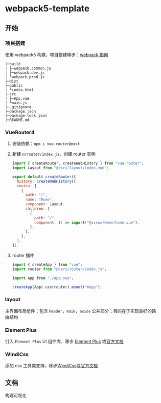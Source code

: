 # webpack5-template

## 开始

### 项目搭建

使用 webpack5 构建，项目搭建移步：[webpack 指南](https://kid-1912.github.io/2022/07/18/webpack%E6%8C%87%E5%8D%97/)

```
├─build
| ├─webpack.common.js
| ├─webpack.dev.js
| └webpack.prod.js
├─dist
├─public
| └index.html
├─src
| ├─App.vue
| └main.js
├─.gitignore
├─package.json
├─package-lock.json
├─README.md
```

### VueRouter4

1. 安装依赖：`npm i vue-router@next`

2. 新建 `@/router/index.js`，创建 router 实例

   ```js
   import { createRouter, createWebHistory } from "vue-router";
   import Layout from "@/src/layout/index.vue";

   export default createRouter({
     history: createWebHistory(),
     routes: [
       {
         path: "/",
         name: "Home",
         component: Layout,
         children: [
           {
             path: "/",
             component: () => import("@views/Home/home.vue"),
           },
         ],
       },
     ],
   });
   ```

3. router 插件

   ```js
   import { createApp } from "vue";
   import router from "@/src/router/index.js";

   import App from "./App.vue";

   createApp(App).use(router).mount("#app");
   ```

### layout

主界面布局组件：包含 `header`，`main`，`aside` 公共部分；目的在于实现良好的路由结构

### Element Plus

引入 `Element Plus` UI 组件库，移步 [Element Plus](https://kid-1912.github.io/2021/06/03/ElementPlus/) 或[官方文档](https://element-plus.gitee.io/)

### WindiCss

添加 css 工具类支持，移步[WindiCss]()或[官方文档](https://cn.windicss.org/)

## 文档

构建可视化
